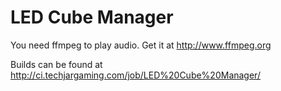 # LED Cube Manager
You need ffmpeg to play audio. Get it at http://www.ffmpeg.org

Builds can be found at http://ci.techjargaming.com/job/LED%20Cube%20Manager/